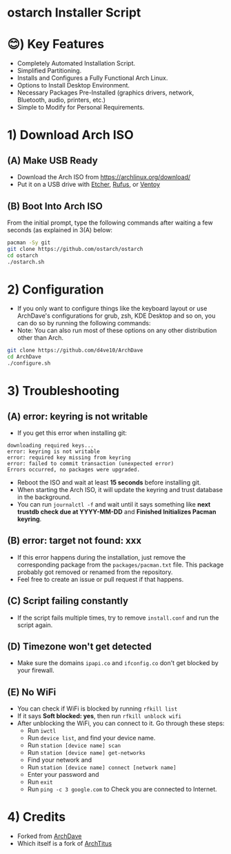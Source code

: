 
# ostarch Installer Script
# 😊) Key Features
- Completely Automated Installation Script.
- Simplified Partitioning.
- Installs and Configures a Fully Functional Arch Linux.
- Options to Install Desktop Environment.
- Necessary Packages Pre-Installed (graphics drivers, network, Bluetooth, audio, printers, etc.)
- Simple to Modify for Personal Requirements.

# 1) Download Arch ISO
## (A) Make USB Ready
- Download the Arch ISO from <https://archlinux.org/download/>
- Put it on a USB drive with [Etcher](https://www.balena.io/etcher/), [Rufus](https://rufus.ie/en/), or [Ventoy](https://www.ventoy.net/en/index.html)

## (B) Boot Into Arch ISO
From the initial prompt, type the following commands after waiting a few seconds (as explained in 3(A) below:

```bash
pacman -Sy git
git clone https://github.com/ostarch/ostarch
cd ostarch
./ostarch.sh
```


# 2) Configuration
- If you only want to configure things like the keyboard layout or use ArchDave's configurations for grub, zsh, KDE Desktop and so on, you can do so by running the following commands:
- Note: You can also run most of these options on any other distribution other than Arch.
```bash
git clone https://github.com/d4ve10/ArchDave
cd ArchDave
./configure.sh
```

# 3) Troubleshooting

## (A) **error: keyring is not writable**
- If you get this error when installing git:
```
downloading required keys...
error: keyring is not writable
error: required key missing from keyring
error: failed to commit transaction (unexpected error)
Errors occurred, no packages were upgraded.
```
- Reboot the ISO and wait at least **15 seconds** before installing git.
- When starting the Arch ISO, it will update the keyring and trust database in the background.
- You can run `journalctl -f` and wait until it says something like **next trustdb check due at YYYY-MM-DD** and **Finished Initializes Pacman keyring**.

## (B) **error: target not found: xxx**
- If this error happens during the installation, just remove the corresponding package from the `packages/pacman.txt` file. This package probably got removed or renamed from the repository.
- Feel free to create an issue or pull request if that happens.

## (C) **Script failing constantly**
- If the script fails multiple times, try to remove `install.conf` and run the script again.

## (D) **Timezone won't get detected**
- Make sure the domains `ipapi.co` and `ifconfig.co` don't get blocked by your firewall.

## (E) **No WiFi**
- You can check if WiFi is blocked by running `rfkill list`
- If it says **Soft blocked: yes**, then run `rfkill unblock wifi`
- After unblocking the WiFi, you can connect to it. Go through these steps:
	- Run `iwctl`
	- Run `device list`, and find your device name.
	- Run `station [device name] scan`
	- Run `station [device name] get-networks`
	- Find your network and
	- Run `station [device name] connect [network name]`
	- Enter your password and
	- Run `exit`
	- Run `ping -c 3 google.com` to Check you are connected to Internet.

# 4) Credits
- Forked from [ArchDave](https://github.com/d4ve10/ArchDave)
- Which itself is a fork of [ArchTitus](https://github.com/ChrisTitusTech/ArchTitus)

